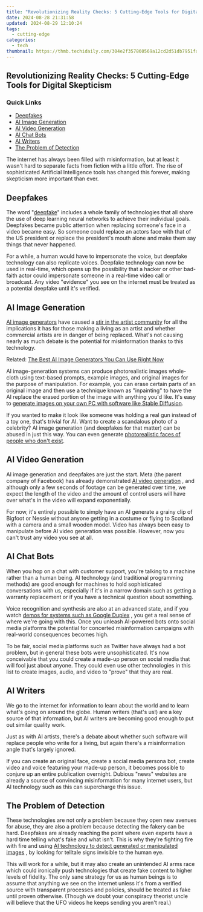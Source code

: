 ```yaml
---
title: "Revolutionizing Reality Checks: 5 Cutting-Edge Tools for Digital Skepticism"
date: 2024-08-28 21:31:58
updated: 2024-08-29 12:10:24
tags:
  - cutting-edge
categories:
  - tech
thumbnail: https://thmb.techidaily.com/304e2f357860569a12cd2d51db7951faca7194234bf8cf17b2b3fe018f5794d5.jpg
---
```


## Revolutionizing Reality Checks: 5 Cutting-Edge Tools for Digital Skepticism

### Quick Links

* [Deepfakes](https://buynow-reviews.techidaily.com/iphone-showdown-the-new-era-of-the-iphone-15-plus-versus-the-elite-pro-max/)
* [AI Image Generation](https://android-pokemon-go.techidaily.com/detailed-guide-of-ispoofer-for-pogo-installation-on-nokia-c22-drfone-by-drfone-virtual-android/)
* [AI Video Generation](https://blog-min.techidaily.com/how-to-rescue-lost-videos-from-xiaomi-redmi-note-13-5g-by-fonelab-android-recover-video/)
* [AI Chat Bots](https://youtube-videos.techidaily.com/2024-approved-core-principles-youtubes-social-contract/)
* [AI Writers](https://fox-info.techidaily.com/new-in-2024-iphone-picture-perfection-mastering-resolution-shifts/)
* [The Problem of Detection](https://some-techniques.techidaily.com/2024-approved-fluxvideoart-compile-and-display-on-macos-sierra/)

 The internet has always been filled with misinformation, but at least it wasn't hard to separate facts from fiction with a little effort. The rise of sophisticated Artificial Intelligence tools has changed this forever, making skepticism more important than ever.

##  Deepfakes

 The word "[deepfake](https://data-safeguard.techidaily.com/optimize-your-site-with-cookiebot-integration/)" includes a whole family of technologies that all share the use of deep learning neural networks to achieve their individual goals. Deepfakes became public attention when replacing someone's face in a video became easy. So someone could replace an actors face with that of the US president or replace the president's mouth alone and make them say things that never happened.

 For a while, a human would have to impersonate the voice, but deepfake technology can also replicate voices. Deepfake technology can now be used in real-time, which opens up the possibility that a hacker or other bad-faith actor could impersonate someone in a real-time video call or broadcast. Any video "evidence" you see on the internet must be treated as a potential deepfake until it's verified.

##  AI Image Generation

[AI image generators](https://fox-info.techidaily.com/new-synthesize-stellar-titles-using-ai-insights/) have caused a [stir in the artist community](https://extra-hints.techidaily.com/best-practices-for-converting-webp-to-jpg-format-for-2024/) for all the implications it has for those making a living as an artist and whether commercial artists are in danger of being replaced. What's not causing nearly as much debate is the potential for misinformation thanks to this technology.

Related: [The Best AI Image Generators You Can Use Right Now](https://fox-info.techidaily.com/new-synthesize-stellar-titles-using-ai-insights/) 

 AI image-generation systems can produce photorealistic images whole-cloth using text-based prompts, example images, and original images for the purpose of manipulation. For example, you can erase certain parts of an original image and then use a technique known as "inpainting" to have the AI replace the erased portion of the image with anything you'd like. It's easy to [generate images on your own PC with software like Stable Diffusion](https://unlock-android.techidaily.com/7-ways-to-unlock-a-locked-xiaomi-redmi-k70-phone-by-drfone-android/).

 If you wanted to make it look like someone was holding a real gun instead of a toy one, that's trivial for AI. Want to create a scandalous photo of a celebrity? AI image generation (and deepfakes for that matter) can be abused in just this way. You can even generate [photorealistic faces of people who don't exist](https://thispersondoesnotexist.com/).

##  AI Video Generation

 AI image generation and deepfakes are just the start. Meta (the parent company of Facebook) has already demonstrated [AI video generation](https://ai.facebook.com/blog/generative-ai-text-to-video/) , and although only a few seconds of footage can be generated over time, we expect the length of the video and the amount of control users will have over what's in the video will expand exponentially.

 For now, it's entirely possible to simply have an AI generate a grainy clip of Bigfoot or Nessie without anyone getting in a costume or flying to Scotland with a camera and a small wooden model. Video has always been easy to manipulate before AI video generation was possible. However, now you can't trust any video you see at all.

##  AI Chat Bots

 When you hop on a chat with customer support, you're talking to a machine rather than a human being. AI technology (and traditional programming methods) are good enough for machines to hold sophisticated conversations with us, especially if it's in a narrow domain such as getting a warranty replacement or if you have a technical question about something.

 Voice recognition and synthesis are also at an advanced state, and if you watch [demos for systems such as Google Duplex](https://youtu.be/D5VN56jQMWM) , you get a real sense of where we're going with this. Once you unleash AI-powered bots onto social media platforms the potential for concerted misinformation campaigns with real-world consequences becomes high.

 To be fair, social media platforms such as Twitter have always had a bot problem, but in general these bots were unsophisticated. It's now conceivable that you could create a made-up person on social media that will fool just about anyone. They could even use other technologies in this list to create images, audio, and video to "prove" that they are real.

##  AI Writers

 We go to the internet for information to learn about the world and to learn what's going on around the globe. Human writers (that's us!) are a key source of that information, but AI writers are becoming good enough to put out similar quality work.

 Just as with AI artists, there's a debate about whether such software will replace people who write for a living, but again there's a misinformation angle that's largely ignored.

 If you can create an original face, create a social media persona bot, create video and voice featuring your made-up person, it becomes possible to conjure up an entire publication overnight. Dubious "news" websites are already a source of convincing misinformation for many internet users, but AI technology such as this can supercharge this issue.

##  The Problem of Detection

 These technologies are not only a problem because they open new avenues for abuse, they are also a problem because detecting the fakery can be hard. Deepfakes are already reaching the point where even experts have a hard time telling what's fake and what isn't. This is why they're fighting fire with fire and using [AI technology to detect generated or manipulated images](https://hai.stanford.edu/news/using-ai-detect-seemingly-perfect-deep-fake-videos) , by looking for telltale signs invisible to the human eye.

 This will work for a while, but it may also create an unintended AI arms race which could ironically push technologies that create fake content to higher levels of fidelity. The only sane strategy for us as human beings is to assume that anything we see on the internet unless it's from a verified source with transparent processes and policies, should be treated as fake until proven otherwise. (Though we doubt your conspiracy theorist uncle will believe that the UFO videos he keeps sending you aren't real.)

<ins class="adsbygoogle"
     style="display:block"
     data-ad-format="autorelaxed"
     data-ad-client="ca-pub-7571918770474297"
     data-ad-slot="1223367746"></ins>



<ins class="adsbygoogle"
     style="display:block"
     data-ad-client="ca-pub-7571918770474297"
     data-ad-slot="8358498916"
     data-ad-format="auto"
     data-full-width-responsive="true"></ins>
